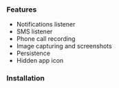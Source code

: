 ### Features
- Notifications listener
- SMS listener
- Phone call recording
- Image capturing and screenshots
- Persistence
- Hidden app icon

### Installation
